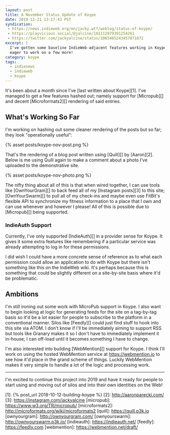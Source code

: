 ```yaml
---
layout: post
title: A November Status Update of Koype
date: 2018-11-21 13:17:43 PST
syndication:
 - https://news.indieweb.org/en/jacky.wtf/weblog/status-of-koype/
 - https://playvicious.social/@jalcine/101112979391254261
 - https://twitter.com/jackyalcine/status/1065465243457871872
excerpt: |
  I've gotten some baseline IndieWeb-adjacent features working in Koype and I'm
  eager to work on a few more!
category: koype
tags:
  - indienews
  - indieweb
  - koype
---
```


It's been about a month since I've [last written about Koype][1]. I've managed to
get a few features hashed out; namely support for [Micropub][] and decent
[Microformats2][] rendering of said entries.

## What's Working So Far

I'm working on hashing out some cleaner rendering of the posts but so far; 
they look "operationally useful":

{% asset posts/koype-nov-post.png %}

That's the rendering of a blog post written using [Quill][] by [Aaron][2]. Below
is me using Quill again to make a comment about a photo I've uploaded to the
demonstrative site.

{% asset posts/koype-nov-photo.png %}

The nifty thing about all of this is that when wired together, I can use tools
like [OwnYourGram][] to back feed all of my [Instagram posts][3] to this site;
[OwnYourSwarm][] to pull all of my check-ins and maybe even use FitBit's
flexible API to synchronize my fitness information to a place that I own and can
use whenever and however I please! All of this is possible due to [Micropub][]
being supported.

### IndieAuth Support
Currently, I've only supported [IndieAuth][] in a provider sense for Koype. It
gives it some extra features like remembering if a particular service was
already attempting to log in for these permissions.

I did wish I could have a more concrete sense of reference as to what each
permission could allow an application to do with Koype but there isn't something
like this on the IndieWeb wiki. It's perhaps because this is something that
could be slightly different on a site-by-site basis where it'd be problematic.

## Ambitions

I'm still ironing out some work with MicroPub support in Koype. I also want to
begin looking at logic for generating feeds for the site on a tag-by-tag basis
so it'd be a lot easier for people to subscribe to the platform in
a conventional manner. Silos like [Feedly][] could just find stuff to hook into
this site via ATOM. I don't know if I'll be immediately aiming to support RSS
but tools like Granary makes it so I don't have to immediately implement it
in-house; I can off-load until it becomes something I have to change.

I'm also interested into building [WebMention][] support for Koype. I think I'll
work on using the hosted WebMention service at <https://webmention.io> to see how
it'd place in the grand scheme of things. Luckily WebMention makes it very
simple to handle a lot of the logic and processing work. 

---

I'm excited to continue this project into 2019 and have it ready for people to
start using and moving out of silos and into their own identities on the Web!

[1]: {% post_url 2018-10-12-building-koype %}
[2]: http://aaronparecki.com/
[3]: https://instagram.com/jackyalcine
[micropub]: https://www.w3.org/TR/micropub/
[microformats2]: http://microformats.org/wiki/microformats2
[quill]: https://quill.p3k.io
[ownyourgram]: http://ownyourgram.com/
[ownyourswarm]: http://ownyourswarm.p3k.io/
[indieauth]: https://indieauth.net/
[feedly]: https://feedly.com
[webmention]: https://webmention.net/draft/
